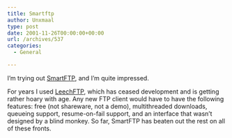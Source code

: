 ```yaml
---
title: Smartftp
author: Unxmaal
type: post
date: 2001-11-26T00:00:00+00:00
url: /archives/537
categories:
  - General

---
```

I&#8217;m trying out [SmartFTP][1], and I&#8217;m quite impressed. 

For years I used [LeechFTP][2], which has ceased development and is getting rather hoary with age. Any new FTP client would have to have the following features: free (not shareware, not a demo), multithreaded downloads, queueing support, resume-on-fail support, and an interface that wasn&#8217;t designed by a blind monkey. So far, SmartFTP has beaten out the rest on all of these fronts.

 [1]: http://www.smartftp.com/
 [2]: http://boxnet.dhs.org/mirror/leech_ftp/downloads.html